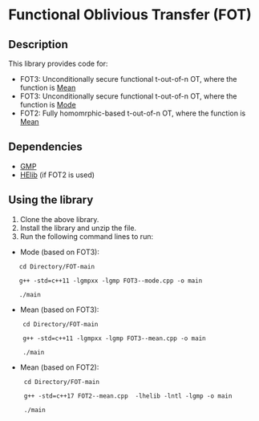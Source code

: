 # Functional Oblivious Transfer (FOT)
## Description
This library provides code for: 

  * FOT3: Unconditionally secure functional t-out-of-n OT, where the function is [Mean](https://github.com/anonymous2012000/FOT/blob/main/FOT3--mean.cpp)
  * FOT3: Unconditionally secure functional t-out-of-n OT, where the function is [Mode](https://github.com/anonymous2012000/FOT/blob/main/FOT3--mode.cpp)
  * FOT2: Fully homomrphic-based t-out-of-n OT, where the function is [Mean](https://github.com/anonymous2012000/FOT/blob/main/FOT2--mean.cpp)




## Dependencies

* [GMP](https://gmplib.org/)
* [HElib](https://github.com/homenc/HElib) (if FOT2 is used)

## Using the library

1. Clone the above library.
2. Install the library and unzip the file.
3. Run the following command lines to run:
  
* Mode (based on FOT3): 

 ```
    cd Directory/FOT-main

    g++ -std=c++11 -lgmpxx -lgmp FOT3--mode.cpp -o main

    ./main
```

* Mean (based on FOT3): 
 
```
    cd Directory/FOT-main

    g++ -std=c++11 -lgmpxx -lgmp FOT3--mean.cpp -o main
   
    ./main
```

* Mean (based on FOT2):

   ```
    cd Directory/FOT-main

    g++ -std=c++17 FOT2--mean.cpp  -lhelib -lntl -lgmp -o main 

    ./main


      
